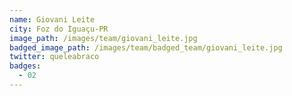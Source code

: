 ```yaml
---
name: Giovani Leite
city: Foz do Iguaçu-PR
image_path: /images/team/giovani_leite.jpg
badged_image_path: /images/team/badged_team/giovani_leite.jpg
twitter: queleabraco
badges:
  - 02
---
```

